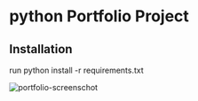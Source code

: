 # python Portfolio Project

## Installation
run python install -r requirements.txt

![portfolio-screenschot](https://user-images.githubusercontent.com/71088233/130224411-0bd33ebe-76dc-4806-9b18-f7fa215d4abe.png)
